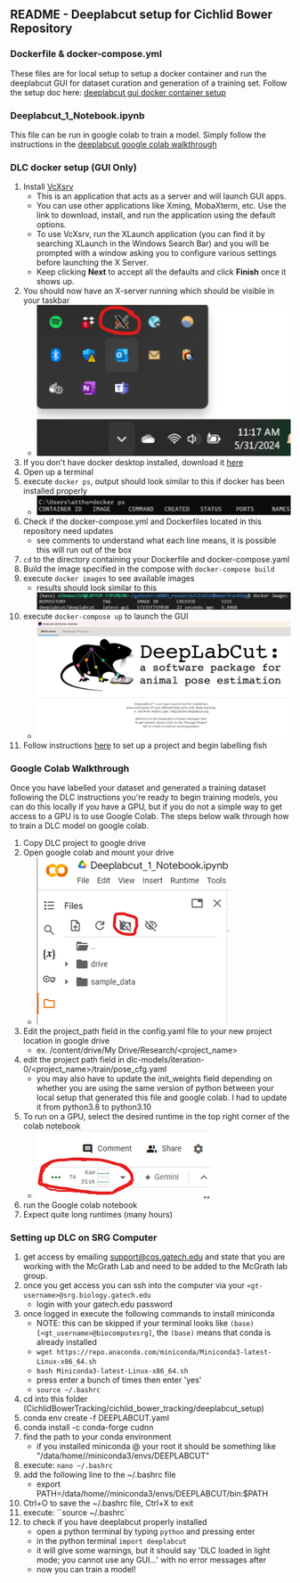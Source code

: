 ## README - Deeplabcut setup for Cichlid Bower Repository

### Dockerfile & docker-compose.yml
These files  are for local setup to setup a docker container 
and run the deeplabcut GUI for dataset curation and generation of a training set.
Follow the setup doc here: [deeplabcut gui docker container setup](#dlc-docker-setup)

### Deeplabcut_1_Notebook.ipynb
This file can be run in google colab to train a model. Simply follow the instructions
in the [deeplabcut google colab walkthrough](#google-colab-walkthrough)
 

### DLC docker setup (GUI Only)
1. Install [VcXsrv](https://sourceforge.net/projects/vcxsrv/)
    - This is an application that acts as a server and will launch GUI apps.
	- You can use other applications like Xming, MobaXterm, etc. 
	Use the link to download, install, and run the application using the default options.
	- To use VcXsrv, run the XLaunch application (you can find it by searching XLaunch
	in the Windows Search Bar) and you will be prompted with a window asking you 
	to configure various settings before launching the X Server.
	- Keep clicking **Next** to accept all the defaults and click **Finish** once it shows up.
2. You should now have an X-server running which should be visible in your taskbar 
    - ![My taskbar in Windows](walkthrough_images/XMING_taskbar.png)
3. If you don't have docker desktop installed, download it [here]( https://www.docker.com/products/docker-desktop/)
4. Open up a terminal
5. execute `docker ps`, output should look similar to this if docker has been installed properly
	- ![docker ps results](walkthrough_images/docker-ps.png)
6. Check if the docker-compose.yml and Dockerfiles located in this repository need updates
    - see comments to understand what each line means, it is possible this will run out of the box
7.  `cd` to the directory containing your Dockerfile and docker-compose.yaml
8. Build the image specified in the compose with `docker-compose build`
9. execute `docker images` to see available images
	- results should look similar to this ![my images](walkthrough_images/docker-images.png)
10. execute `docker-compose up` to launch the GUI
	- ![DLC GUI](walkthrough_images/DLC_GUI.png)
11. Follow instructions [here](https://deeplabcut.github.io/DeepLabCut/docs/maDLC_UserGuide.html) 
    to set up a project and begin labelling fish
 
### Google Colab Walkthrough
Once you have labelled your dataset and generated a training dataset following the DLC 
instructions you're ready to begin training models, you can do this locally if you have
a GPU, but if you do not a simple way to get access to a GPU is to use Google Colab. 
The steps below walk through how to train a DLC model on google colab.
 
1. Copy DLC project to google drive
2. Open google colab and mount your drive
	- ![mount drive](walkthrough_images/Mount_Drive.png)
3. Edit the project_path field in the config.yaml file to your new project location 
   in google drive
	- ex. /content/drive/My Drive/Research/<project_name>
4. edit the project path field in dlc-models/iteration-0/<project_name>/train/pose_cfg.yaml
	- you may also have to update the init_weights field depending on whether you are
	using the same version of python between your local setup that generated this file
	and google colab. I had to update it from python3.8 to python3.10
5. To run on a GPU, select the desired runtime in the top right corner of the colab notebook
	- ![select runtime](walkthrough_images/colab_runtime.png)
6. run the Google colab notebook 
7. Expect quite long runtimes (many hours)

### Setting up DLC on SRG Computer
1. get access by emailing support@cos.gatech.edu and state that you are working with the McGrath Lab and need to be added to the McGrath lab group.
2. once you get access you can ssh into the computer via your `<gt-username>@srg.biology.gatech.edu`
	- login with your gatech.edu password
3. once logged in execute the following commands to install miniconda 
	- NOTE: this can be skipped if your terminal looks like `(base) [<gt_username>@biocomputesrg]`, the `(base)` means that conda is already installed
	- `wget https://repo.anaconda.com/miniconda/Miniconda3-latest-Linux-x86_64.sh`
	- `bash Miniconda3-latest-Linux-x86_64.sh`
	- press enter a bunch of times then enter 'yes'
	- `source ~/.bashrc`
4. cd into this folder (CichlidBowerTracking/cichlid_bower_tracking/deeplabcut_setup)
5. conda env create -f DEEPLABCUT.yaml
6. conda install -c conda-forge cudnn
7. find the path to your conda environment
	- if you installed miniconda @ your root it should be something like "/data/home/<username>/miniconda3/envs/DEEPLABCUT"
8. execute: `nano ~/.bashrc`
9. add the following line to the ~/.bashrc file 
	- export PATH=/data/home/<username>/miniconda3/envs/DEEPLABCUT/bin:$PATH
10. Ctrl+O to save the ~/.bashrc file, Ctrl+X to exit
11. execute: ``source ~/.bashrc`
12. to check if you have deeplabcut properly installed
	- open a python terminal by typing `python` and pressing enter
	- in the python terminal `import deeplabcut`
	- it will give some warnings, but it should say 'DLC loaded in light mode; you cannot use any GUI...' with no error messages after
	- now you can train a model!